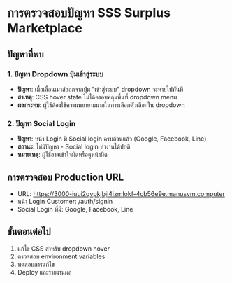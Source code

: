 # การตรวจสอบปัญหา SSS Surplus Marketplace

## ปัญหาที่พบ

### 1. ปัญหา Dropdown ปุ่มเข้าสู่ระบบ
- **ปัญหา**: เมื่อเลื่อนเมาส์ออกจากปุ่ม "เข้าสู่ระบบ" dropdown จะหายไปทันที
- **สาเหตุ**: CSS hover state ไม่ได้ครอบคลุมพื้นที่ dropdown menu
- **ผลกระทบ**: ผู้ใช้ต้องใช้ความพยายามมากในการเลือกตัวเลือกใน dropdown

### 2. ปัญหา Social Login
- **ปัญหา**: หน้า Login มี Social login ครบถ้วนแล้ว (Google, Facebook, Line)
- **สถานะ**: ไม่มีปัญหา - Social login ทำงานได้ปกติ
- **หมายเหตุ**: ผู้ใช้อาจเข้าใจผิดหรือดูหน้าผิด

## การตรวจสอบ Production URL
- URL: https://3000-iuui2qvpkjbji4izmlokf-4cb56e9e.manusvm.computer
- หน้า Login Customer: /auth/signin
- Social Login ที่มี: Google, Facebook, Line

## ขั้นตอนต่อไป
1. แก้ไข CSS สำหรับ dropdown hover
2. ตรวจสอบ environment variables
3. ทดสอบการแก้ไข
4. Deploy และรายงานผล

